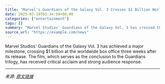 ```yaml
---
title: "Marvel's Guardians of the Galaxy Vol. 3 Crosses $1 Billion Worldwide"
date: 2025-07-10T03:34:59+08:00
categories: ["entertainment"]
tags: []
summary: "Marvel Studios' Guardians of the Galaxy Vol. 3 has crossed the $1 billion mark at the global box office"
source_url: "https://example.com/news"
---
```


Marvel Studios' Guardians of the Galaxy Vol. 3 has achieved a major milestone, crossing $1 billion at the worldwide box office three weeks after its release. The film, which serves as the conclusion to the Guardians trilogy, has received critical acclaim and strong audience response.

---

*来源: [原文链接](https://example.com/news)*

